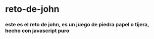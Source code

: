 # reto-de-john

### este es el reto de john, es un juego de piedra papel o tijera, hecho con javascript puro
